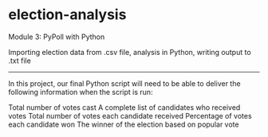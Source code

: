 # election-analysis
Module 3: PyPoll with Python

Importing election data from .csv file, analysis in Python, writing output to .txt file


------------------------------
In this project, our final Python script will need to be able to deliver the following information when the script is run: 

  Total number of votes cast
  A complete list of candidates who received votes
  Total number of votes each candidate received
  Percentage of votes each candidate won
  The winner of the election based on popular vote
